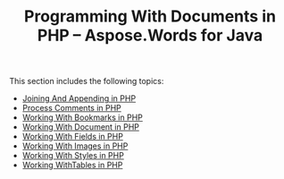 ﻿---
title: Programming With Documents in PHP – Aspose.Words for Java
articleTitle: Programming With Documents in PHP
linktitle: Programming With Documents in PHP
description: "Programming Word Documents using PHP."
type: docs
weight: 30
url: /java/programming-with-documents-in-php/
aliases:
  - /java/working-with-bookmarks-in-php/
  - /java/working-with-document-in-php/
  - /java/working-with-fields-in-php/
  - /java/working-with-images-in-php/
  - /java/working-with-styles-in-php/
---

This section includes the following topics:

- [Joining And Appending in PHP](/words/java/joining-and-appending-in-php/)
- [Process Comments in PHP](/words/java/process-comments-in-php/)
- [Working With Bookmarks in PHP](/words/java/programming-with-documents-in-php/)
- [Working With Document in PHP](/words/java/programming-with-documents-in-php/)
- [Working With Fields in PHP](/words/java/programming-with-documents-in-php/)
- [Working With Images in PHP](/words/java/programming-with-documents-in-php/)
- [Working With Styles in PHP](/words/java/programming-with-documents-in-php/)
- [Working WithTables in PHP](/words/java/working-withtables-in-php/)
